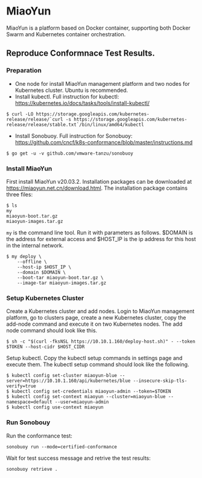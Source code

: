 # MiaoYun

MiaoYun is a platform based on Docker container, supporting both Docker Swarm and Kubernetes container orchestration.

## Reproduce Conformnace Test Results.

### Preparation

* One node for install MiaoYun management platform and two nodes for Kubernetes cluster. Ubuntu is recommended.
* Install kubectl. Full instruction for kubectl: https://kubernetes.io/docs/tasks/tools/install-kubectl/
```
$ curl -LO https://storage.googleapis.com/kubernetes-release/release/`curl -s https://storage.googleapis.com/kubernetes-release/release/stable.txt`/bin/linux/amd64/kubectl
```
* Install Sonobuoy. Full instruction for Sonobuoy: https://github.com/cncf/k8s-conformance/blob/master/instructions.md
```
$ go get -u -v github.com/vmware-tanzu/sonobuoy
```

### Install MiaoYun

First install MiaoYun v20.03.2. Installation packages can be downloaded at https://miaoyun.net.cn/download.html. The installation package contains three files:
```
$ ls
my
miaoyun-boot.tar.gz
miaoyun-images.tar.gz

```

`my` is the command line tool. Run it with parameters as follows. $DOMAIN is the address for external access and $HOST_IP is the ip address for this host in the internal network.
```
$ my deploy \
    --offline \
    --host-ip $HOST_IP \
    --domain $DOMAIN \
    --boot-tar miaoyun-boot.tar.gz \
    --image-tar miaoyun-images.tar.gz
```

### Setup Kubernetes Cluster

Create a Kubernetes cluster and add nodes. Login to MiaoYun management platform, go to clusters page, create a new Kubernetes cluster, copy the add-node command and execute it on two Kubernetes nodes.
The add node command should look like this.
```
$ sh -c "$(curl -fksNSL https://10.10.1.160/deploy-host.sh)" - --token $TOKEN --host-cidr $HOST_CIDR
```

Setup kubectl. Copy the kubectl setup commands in settings page and execute them.
The kubectl setup command should look like the following.
```
$ kubectl config set-cluster miaoyun-blue --server=https://10.10.1.160/api/kubernetes/blue --insecure-skip-tls-verify=true
$ kubectl config set-credentials miaoyun-admin --token=$TOKEN
$ kubectl config set-context miaoyun --cluster=miaoyun-blue --namespace=default --user=miaoyun-admin
$ kubectl config use-context miaoyun
```

### Run Sonobouy

Run the conformance test:
```
sonobuoy run --mode=certified-conformance
```

Wait for test success message and retrive the test results:
```
sonobuoy retrieve .
```
